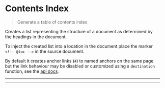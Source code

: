 # Contents Index

<? @include readme/badges.md ?>

> Generate a table of contents index

Creates a list representing the structure of a document as determined by the headings in the document.

To inject the created list into a location in the document place the marker `<!-- @toc -->` in the source document.

By default it creates anchor links (`#`) to named anchors on the same page but the link behaviour may be disabled or customized using a `destination` function, see the [api docs](#api).

<? @include {=readme} install.md ?>

***
<!-- @toc -->
***

<? @include {=readme} usage.md example.md help.md ?>

<? @exec mkapi index.js toc.js --title=API --level=2 ?>
<? @include {=readme} license.md links.md ?>
